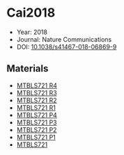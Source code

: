 <a name="article" />

# Cai2018

* Year: 2018
* Journal: Nature Communications
* DOI: <a href="https://doi.org/10.1038/s41467-018-06869-9">10.1038/s41467-018-06869-9</a>

## Materials
* [MTBLS721 R4](nanowiki484.md)
* [MTBLS721 R3](nanowiki483.md)
* [MTBLS721 R2](nanowiki482.md)
* [MTBLS721 R1](nanowiki481.md)
* [MTBLS721 P4](nanowiki480.md)
* [MTBLS721 P3](nanowiki479.md)
* [MTBLS721 P2](nanowiki478.md)
* [MTBLS721 P1](nanowiki477.md)
* [MTBLS721](nanowiki34.md)
